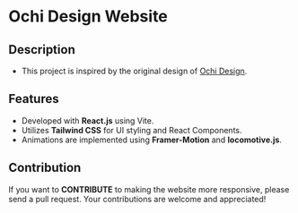 # Ochi Design Website

## Description

- This project is inspired by the original design of [Ochi Design](https://ochi.design/).

## Features

- Developed with **React.js** using Vite.
- Utilizes **Tailwind CSS** for UI styling and React Components.
- Animations are implemented using **Framer-Motion** and **locomotive.js**.

## Contribution

If you want to **CONTRIBUTE** to making the website more responsive, please send a pull request. Your contributions are welcome and appreciated!
